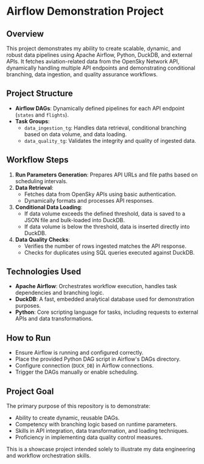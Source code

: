 # Airflow Demonstration Project

## Overview
This project demonstrates my ability to create scalable, dynamic, and robust data pipelines using Apache Airflow, Python, DuckDB, and external APIs. It fetches aviation-related data from the OpenSky Network API, dynamically handling multiple API endpoints and demonstrating conditional branching, data ingestion, and quality assurance workflows.

## Project Structure
- **Airflow DAGs**: Dynamically defined pipelines for each API endpoint (`states` and `flights`).
- **Task Groups**:
  - `data_ingestion_tg`: Handles data retrieval, conditional branching based on data volume, and data loading.
  - `data_quality_tg`: Validates the integrity and quality of ingested data.

## Workflow Steps
1. **Run Parameters Generation**: Prepares API URLs and file paths based on scheduling intervals.
2. **Data Retrieval**:
   - Fetches data from OpenSky APIs using basic authentication.
   - Dynamically formats and processes API responses.
3. **Conditional Data Loading**:
   - If data volume exceeds the defined threshold, data is saved to a JSON file and bulk-loaded into DuckDB.
   - If data volume is below the threshold, data is inserted directly into DuckDB.
4. **Data Quality Checks**:
   - Verifies the number of rows ingested matches the API response.
   - Checks for duplicates using SQL queries executed against DuckDB.

## Technologies Used
- **Apache Airflow**: Orchestrates workflow execution, handles task dependencies and branching logic.
- **DuckDB**: A fast, embedded analytical database used for demonstration purposes.
- **Python**: Core scripting language for tasks, including requests to external APIs and data transformations.

## How to Run
- Ensure Airflow is running and configured correctly.
- Place the provided Python DAG script in Airflow's DAGs directory.
- Configure connection (`DUCK_DB`) in Airflow connections.
- Trigger the DAGs manually or enable scheduling.

## Project Goal
The primary purpose of this repository is to demonstrate:
- Ability to create dynamic, reusable DAGs.
- Competency with branching logic based on runtime parameters.
- Skills in API integration, data transformation, and loading techniques.
- Proficiency in implementing data quality control measures.

This is a showcase project intended solely to illustrate my data engineering and workflow orchestration skills.

